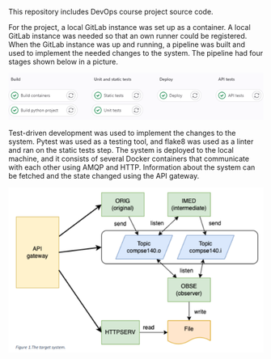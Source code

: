 This repository includes DevOps course project source code.

For the project, a local GitLab instance was set up as a container. 
A local GitLab instance was needed so that an own runner could be registered. 
When the GitLab instance was up and running, a pipeline was built and used to implement the needed changes to the system.
The pipeline had four stages shown below in a picture.

![Pipeline](https://github.com/RoniNiskanen/course-projects/blob/main/dev-ops/project/readme_images/pipeline.png?raw=true "Pipeline")

Test-driven development was used to implement the changes to the system. 
Pytest was used as a testing tool, and flake8 was used as a linter and ran on the static tests step. 
The system is deployed to the local machine, and it consists of several Docker containers that communicate with each other using AMQP and HTTP.
Information about the system can be fetched and the state changed using the API gateway.

![System](https://github.com/RoniNiskanen/course-projects/blob/main/dev-ops/project/readme_images/system.png?raw=true "System")
